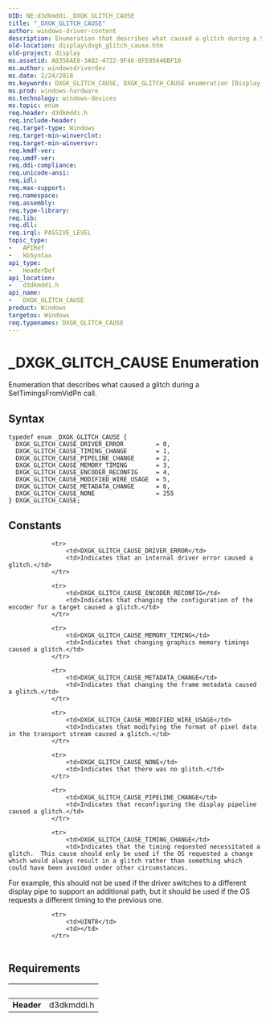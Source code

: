 ```yaml
---
UID: NE:d3dkmddi._DXGK_GLITCH_CAUSE
title: "_DXGK_GLITCH_CAUSE"
author: windows-driver-content
description: Enumeration that describes what caused a glitch during a SetTimingsFromVidPn call.
old-location: display\dxgk_glitch_cause.htm
old-project: display
ms.assetid: A0356AE8-3A82-4722-9F46-8FE05646BF10
ms.author: windowsdriverdev
ms.date: 2/24/2018
ms.keywords: DXGK_GLITCH_CAUSE, DXGK_GLITCH_CAUSE enumeration [Display Devices], DXGK_GLITCH_CAUSE_DRIVER_ERROR, DXGK_GLITCH_CAUSE_ENCODER_RECONFIG, DXGK_GLITCH_CAUSE_MEMORY_TIMING, DXGK_GLITCH_CAUSE_METADATA_CHANGE, DXGK_GLITCH_CAUSE_MODIFIED_WIRE_USAGE, DXGK_GLITCH_CAUSE_NONE, DXGK_GLITCH_CAUSE_PIPELINE_CHANGE, DXGK_GLITCH_CAUSE_TIMING_CHANGE, _DXGK_GLITCH_CAUSE, d3dkmddi/DXGK_GLITCH_CAUSE, d3dkmddi/DXGK_GLITCH_CAUSE_DRIVER_ERROR, d3dkmddi/DXGK_GLITCH_CAUSE_ENCODER_RECONFIG, d3dkmddi/DXGK_GLITCH_CAUSE_MEMORY_TIMING, d3dkmddi/DXGK_GLITCH_CAUSE_METADATA_CHANGE, d3dkmddi/DXGK_GLITCH_CAUSE_MODIFIED_WIRE_USAGE, d3dkmddi/DXGK_GLITCH_CAUSE_NONE, d3dkmddi/DXGK_GLITCH_CAUSE_PIPELINE_CHANGE, d3dkmddi/DXGK_GLITCH_CAUSE_TIMING_CHANGE, display.dxgk_glitch_cause
ms.prod: windows-hardware
ms.technology: windows-devices
ms.topic: enum
req.header: d3dkmddi.h
req.include-header: 
req.target-type: Windows
req.target-min-winverclnt: 
req.target-min-winversvr: 
req.kmdf-ver: 
req.umdf-ver: 
req.ddi-compliance: 
req.unicode-ansi: 
req.idl: 
req.max-support: 
req.namespace: 
req.assembly: 
req.type-library: 
req.lib: 
req.dll: 
req.irql: PASSIVE_LEVEL
topic_type:
-	APIRef
-	kbSyntax
api_type:
-	HeaderDef
api_location:
-	d3dkmddi.h
api_name:
-	DXGK_GLITCH_CAUSE
product: Windows
targetos: Windows
req.typenames: DXGK_GLITCH_CAUSE
---
```


# _DXGK_GLITCH_CAUSE Enumeration
Enumeration that describes what caused a glitch during a SetTimingsFromVidPn call.

## Syntax
````
typedef enum _DXGK_GLITCH_CAUSE { 
  DXGK_GLITCH_CAUSE_DRIVER_ERROR         = 0,
  DXGK_GLITCH_CAUSE_TIMING_CHANGE        = 1,
  DXGK_GLITCH_CAUSE_PIPELINE_CHANGE      = 2,
  DXGK_GLITCH_CAUSE_MEMORY_TIMING        = 3,
  DXGK_GLITCH_CAUSE_ENCODER_RECONFIG     = 4,
  DXGK_GLITCH_CAUSE_MODIFIED_WIRE_USAGE  = 5,
  DXGK_GLITCH_CAUSE_METADATA_CHANGE      = 6,
  DXGK_GLITCH_CAUSE_NONE                 = 255
} DXGK_GLITCH_CAUSE;
````

## Constants

<table>
            
                <tr>
                    <td>DXGK_GLITCH_CAUSE_DRIVER_ERROR</td>
                    <td>Indicates that an internal driver error caused a glitch.</td>
                </tr>
            
                <tr>
                    <td>DXGK_GLITCH_CAUSE_ENCODER_RECONFIG</td>
                    <td>Indicates that changing the configuration of the encoder for a target caused a glitch.</td>
                </tr>
            
                <tr>
                    <td>DXGK_GLITCH_CAUSE_MEMORY_TIMING</td>
                    <td>Indicates that changing graphics memory timings caused a glitch.</td>
                </tr>
            
                <tr>
                    <td>DXGK_GLITCH_CAUSE_METADATA_CHANGE</td>
                    <td>Indicates that changing the frame metadata caused a glitch.</td>
                </tr>
            
                <tr>
                    <td>DXGK_GLITCH_CAUSE_MODIFIED_WIRE_USAGE</td>
                    <td>Indicates that modifying the format of pixel data in the transport stream caused a glitch.</td>
                </tr>
            
                <tr>
                    <td>DXGK_GLITCH_CAUSE_NONE</td>
                    <td>Indicates that there was no glitch.</td>
                </tr>
            
                <tr>
                    <td>DXGK_GLITCH_CAUSE_PIPELINE_CHANGE</td>
                    <td>Indicates that reconfiguring the display pipeline caused a glitch.</td>
                </tr>
            
                <tr>
                    <td>DXGK_GLITCH_CAUSE_TIMING_CHANGE</td>
                    <td>Indicates that the timing requested necessitated a glitch.  This cause should only be used if the OS requested a change which would always result in a glitch rather than something which could have been avoided under other circumstances.  

For example, this should not be used if the driver switches to a different display pipe to support an additional path, but it should be used if the OS requests a different timing to the previous one.</td>
                </tr>
            
                <tr>
                    <td>UINT8</td>
                    <td></td>
                </tr>
</table>


## Requirements
| &nbsp; | &nbsp; |
| ---- |:---- |
| **Header** | d3dkmddi.h |
